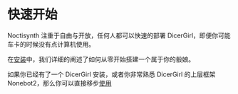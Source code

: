 # 快速开始

Noctisynth 注重于自由与开放，任何人都可以快速的部署 DicerGirl，即便你可能车卡的时候没有点计算机使用。

在[安装](./installation.md)中，我们详细的阐述了如何从零开始搭建一个属于你的骰娘。

如果你已经有了一个 DicerGirl 安装，或者你非常熟悉 DicerGirl 的上层框架 Nonebot2，那么你可以直接移步[使用](./usage.md)

